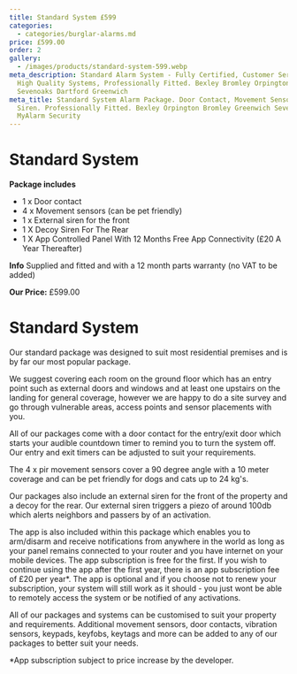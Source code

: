 ```yaml
---
title: Standard System £599
categories:
  - categories/burglar-alarms.md
price: £599.00
order: 2
gallery:
  - /images/products/standard-system-599.webp
meta_description: Standard Alarm System - Fully Certified, Customer Service,
  High Quality Systems, Professionally Fitted. Bexley Bromley Orpington
  Sevenoaks Dartford Greenwich
meta_title: Standard System Alarm Package. Door Contact, Movement Sensors, Alarm
  Siren. Professionally Fitted. Bexley Orpington Bromley Greenwich Sevenoaks -
  MyAlarm Security
---
```

# Standard System

**Package includes**

- 1 x Door contact
- 4 x Movement sensors (can be pet friendly)
- 1 x External siren for the front
- 1 X Decoy Siren For The Rear
- 1 X App Controlled Panel With 12 Months Free App Connectivity (£20 A Year Thereafter)

**Info** Supplied and fitted and with a 12 month parts warranty (no VAT to be added)

**Our Price:** £599.00

# Standard System

Our standard package was designed to suit most residential premises and is by far our most popular package.

We suggest covering each room on the ground floor which has an entry point such as external doors and windows and at least one upstairs on the landing for general coverage, however we are happy to do a site survey and go through vulnerable areas, access points and sensor placements with you. 

All of our packages come with a door contact for the entry/exit door which starts your audible countdown timer to remind you to turn the system off. Our entry and exit timers can be adjusted to suit your requirements.

The 4 x pir movement sensors cover a 90 degree angle with a 10 meter coverage and can be pet friendly for dogs and cats up to 24 kg\'s.

Our packages also include an external siren for the front of the property and a decoy for the rear. Our external siren triggers a piezo of around 100db which alerts neighbors and passers by of an activation.

The app is also included within this package which enables you to arm/disarm and receive notifications from anywhere in the world as long as your panel remains connected to your router and you have internet on your mobile devices. The app subscription is free for the first. If you wish to continue using the app after the first year, there is an app subscription fee of £20 per year*. The app is optional and if you choose not to renew your subscription, your system will still work as it should - you just wont be able to remotely access the system or be notified of any activations.

All of our packages and systems can be customised to suit your property and requirements. Additional movement sensors, door contacts, vibration sensors, keypads, keyfobs, keytags and more can be added to any of our packages to better suit your needs.

*App subscription subject to price increase by the developer.